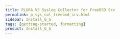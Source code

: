 ```yaml
---
title: PLURA V5 Syslog Collector for FreeBSD Srv
permalink: p_sys_col_freebsd_srv.html
sidebar: Install_G_S
tags: [getting-started, formatting]
product: Install_G_S
---
```

